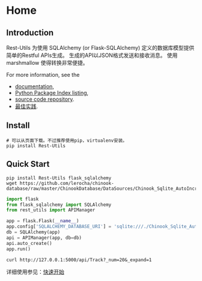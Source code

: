 # Home

## Introduction ##

Rest-Utils 为使用 SQLAlchemy (or Flask-SQLAlchemy) 定义的数据库模型提供简单的Restful APIs生成。
生成的API以JSON格式发送和接收消息。
使用 marshmallow 使得转换非常便捷。

For more information, see the

  * [documentation](https://windprog.github.io/rest-utils/),
  * [Python Package Index listing](https://pypi.python.org/pypi/rest-utils),
  * [source code repository](https://github.com/windprog/rest-utils).
  * [最佳实践](https://github.com/windprog/rest-utils-sample).

## Install

    # 可以从页面下载。不过推荐使用pip，virtualenv安装。
    pip install Rest-Utils

## Quick Start

    pip install Rest-Utils flask_sqlalchemy
    wget https://github.com/lerocha/chinook-database/raw/master/ChinookDatabase/DataSources/Chinook_Sqlite_AutoIncrementPKs.sqlite

```python
import flask
from flask_sqlalchemy import SQLAlchemy
from rest_utils import APIManager

app = flask.Flask(__name__)
app.config['SQLALCHEMY_DATABASE_URI'] = 'sqlite:///./Chinook_Sqlite_AutoIncrementPKs.sqlite'
db = SQLAlchemy(app)
api = APIManager(app, db=db)
api.auto_create()
app.run()
```

    curl http://127.0.0.1:5000/api/Track?_num=20&_expand=1

详细使用参见：[快速开始](https://windprog.github.io/rest-utils/guide/quickstart/)
